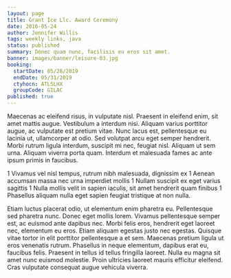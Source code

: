 ```yaml
---
layout: page
title: Grant Ice Llc. Award Ceremony
date: 2016-05-24
author: Jennifer Willis
tags: weekly links, java
status: published
summary: Donec quam nunc, facilisis eu eros sit amet.
banner: images/banner/leisure-03.jpg
booking:
  startDate: 05/28/2019
  endDate: 05/31/2019
  ctyhocn: ATLSLHX
  groupCode: GILAC
published: true
---
```

Maecenas ac eleifend risus, in vulputate nisl. Praesent in eleifend enim, sit amet mattis augue. Vestibulum a interdum nisi. Aliquam varius porttitor augue, ac vulputate est pretium vitae. Nunc lacus est, pellentesque eu lacinia ut, ullamcorper at odio. Sed volutpat arcu eget semper hendrerit. Morbi rutrum ligula interdum, suscipit mi nec, feugiat nisl. Aliquam ut sem urna. Aliquam viverra porta quam. Interdum et malesuada fames ac ante ipsum primis in faucibus.

1 Vivamus vel nisl tempus, rutrum nibh malesuada, dignissim ex
1 Aenean accumsan massa nec urna imperdiet mollis
1 Nullam suscipit ex eget varius sagittis
1 Nulla mollis velit in sapien iaculis, sit amet hendrerit quam finibus
1 Phasellus aliquam nulla eget sapien feugiat tristique at non nulla.

Etiam luctus placerat odio, ut elementum enim pharetra eu. Pellentesque sed pharetra nunc. Donec eget mollis lorem. Vivamus pellentesque semper est, ac euismod ante dapibus nec. Morbi felis eros, hendrerit eget laoreet nec, elementum eu eros. Etiam aliquam egestas justo nec egestas. Quisque vitae tortor in elit porttitor pellentesque a et sem. Maecenas pretium ligula ut eros venenatis rutrum. Phasellus in neque elementum, dapibus erat eu, faucibus felis. Praesent in tellus id tellus fringilla laoreet. Nulla eu magna sit amet nunc euismod molestie. Proin ultricies laoreet mauris efficitur eleifend. Cras vulputate consequat augue vehicula viverra.
